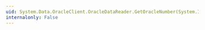 ```yaml
---
uid: System.Data.OracleClient.OracleDataReader.GetOracleNumber(System.Int32)
internalonly: False
---
```

